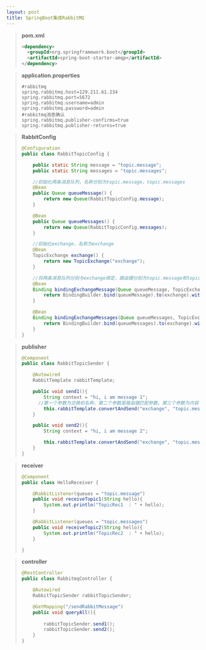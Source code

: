 ```yaml
---
layout: post
title: SpringBoot集成RabbitMQ
---
```


> **pom.xml**
>
> ```xml
> <dependency>
> 	<groupId>org.springframework.boot</groupId>
> 	<artifactId>spring-boot-starter-amqp</artifactId>
> </dependency>
> ```

> **application.properties**
>
> ```properties
> #rabbitmq
> spring.rabbitmq.host=129.211.61.234
> spring.rabbitmq.port=5672
> spring.rabbitmq.username=admin
> spring.rabbitmq.password=admin
> #rabbitmq消息确认
> spring.rabbitmq.publisher-confirms=true
> spring.rabbitmq.publisher-returns=true
> ```

> **RabbitConfig**
>
> ```java
> @Configuration
> public class RabbitTopicConfig {
> 
>     public static String message = "topic.message";
>     public static String messages = "topic.messages";
> 
>     //初始化两条消息队列，名称分别为topic.message，topic.messages
>     @Bean
>     public Queue queueMessage() {
>         return new Queue(RabbitTopicConfig.message);
>     }
> 
>     @Bean
>     public Queue queueMessages() {
>         return new Queue(RabbitTopicConfig.messages);
>     }
> 
>     //初始化exchange，名称为exchange
>     @Bean
>     TopicExchange exchange() {
>         return new TopicExchange("exchange");
>     }
> 
>     //将两条消息队列分别与exchange绑定，路由键分别为topic.message和topic.#(#为可以匹配任意单词)
>     @Bean
>     Binding bindingExchangeMessage(Queue queueMessage, TopicExchange exchange) {
>         return BindingBuilder.bind(queueMessage).to(exchange).with("topic.message");
>     }
> 
>     @Bean
>     Binding bindingExchangeMessages(Queue queueMessages, TopicExchange exchange) {
>         return BindingBuilder.bind(queueMessages).to(exchange).with("topic.#");
>     }
> }
> ```

> **publisher**
>
> ```java
> @Component
> public class RabbitTopicSender {
> 
>     @Autowired
>     RabbitTemplate rabbitTemplate;
> 
>     public void send1(){
>         String context = "hi, i am message 1";
> 		//第一个参数为交换机名称，第二个参数是路由键匹配参数，第三个参数为内容
>         this.rabbitTemplate.convertAndSend("exchange", "topic.message", context);
>     }
> 
>     public void send2(){
>         String context = "hi, i am message 2";
> 
>         this.rabbitTemplate.convertAndSend("exchange", "topic.messages", context);
>     }
> }
> ```

> **receiver**
>
> ```java
> @Component
> public class HelloReceiver {
> 
>     @RabbitListener(queues = "topic.message")
>     public void receiveTopic1(String hello){
>         System.out.println("TopicRec1  : " + hello);
>     }
> 
>     @RabbitListener(queues = "topic.messages")
>     public void receiveTopic2(String hello){
>         System.out.println("TopicRec2  : " + hello);
>     }
> 
> }
> ```

> **controller**
>
> ```java
> @RestController
> public class RabbitmqController {
> 
>     @Autowired
>     RabbitTopicSender rabbitTopicSender;
> 
>     @GetMapping("/sendRabbitMessage")
>     public void queryAll(){
>         
>         rabbitTopicSender.send1();
>         rabbitTopicSender.send2();
>     }
> }
> ```
>
> 